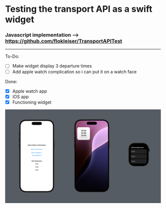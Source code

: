 # Testing the transport API as a swift widget

### Javascript implementation --> https://github.com/flokleiser/TransportAPITest 

___

To-Do:
- [ ] Make widget display 3 departure times
- [ ] Add apple watch complication so i can put it on a watch face

Done:
- [x] Apple watch app
- [x] IOS app
- [x] Functioning widget

![](TramDisplay/Preview%20Content/Preview%20Assets.xcassets/preview.png)